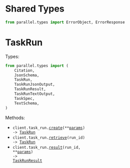 # Shared Types

```python
from parallel.types import ErrorObject, ErrorResponse
```

# TaskRun

Types:

```python
from parallel.types import (
    Citation,
    JsonSchema,
    TaskRun,
    TaskRunJsonOutput,
    TaskRunResult,
    TaskRunTextOutput,
    TaskSpec,
    TextSchema,
)
```

Methods:

- <code title="post /v1/tasks/runs">client.task_run.<a href="./src/parallel/resources/task_run.py">create</a>(\*\*<a href="src/parallel/types/task_run_create_params.py">params</a>) -> <a href="./src/parallel/types/task_run.py">TaskRun</a></code>
- <code title="get /v1/tasks/runs/{run_id}">client.task_run.<a href="./src/parallel/resources/task_run.py">retrieve</a>(run_id) -> <a href="./src/parallel/types/task_run.py">TaskRun</a></code>
- <code title="get /v1/tasks/runs/{run_id}/result">client.task_run.<a href="./src/parallel/resources/task_run.py">result</a>(run_id, \*\*<a href="src/parallel/types/task_run_result_params.py">params</a>) -> <a href="./src/parallel/types/task_run_result.py">TaskRunResult</a></code>
